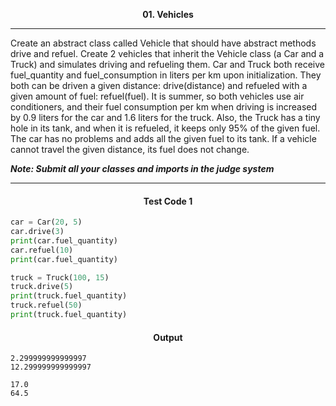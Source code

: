 <p align="center">
<strong>
01. Vehicles
</strong>
</p>

________________________________________________________

<p align="left">

Create an abstract class called Vehicle that should have abstract methods drive and refuel. Create 2 vehicles that inherit the Vehicle class (a Car and a Truck) and simulates driving and refueling them. Car and Truck both receive fuel_quantity and fuel_consumption in liters per km upon initialization. They both can be driven a given distance: drive(distance) and refueled with a given amount of fuel: refuel(fuel). It is summer, so both vehicles use air conditioners, and their fuel consumption per km when driving is increased by 0.9 liters for the car and 1.6 liters for the truck. Also, the Truck has a tiny hole in its tank, and when it is refueled, it keeps only 95% of the given fuel. The car has no problems and adds all the given fuel to its tank. If a vehicle cannot travel the given distance, its fuel does not change.

_**Note: Submit all your classes and imports in the judge system**_
</p>

_____________________________________________________________

<h4 align="center">Test Code 1</h4>

```Python
car = Car(20, 5)
car.drive(3)
print(car.fuel_quantity)
car.refuel(10)
print(car.fuel_quantity)

truck = Truck(100, 15)
truck.drive(5)
print(truck.fuel_quantity)
truck.refuel(50)
print(truck.fuel_quantity)
```

<h4 align="center">Output</h4>

```
2.299999999999997
12.299999999999997

17.0
64.5
```
